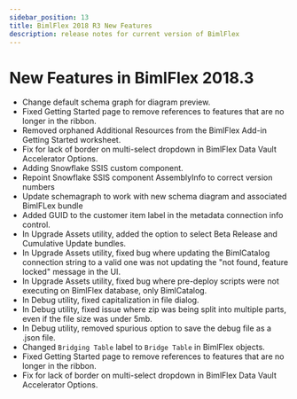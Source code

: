 ```yaml
---
sidebar_position: 13
title: BimlFlex 2018 R3 New Features
description: release notes for current version of BimlFlex
---
```

# New Features in BimlFlex 2018.3

* Change default schema graph for diagram preview.
* Fixed Getting Started page to remove references to features that are no longer in the ribbon.
* Removed orphaned Additional Resources from the BimlFlex Add-in Getting Started worksheet.
* Fix for lack of border on multi-select dropdown in BimlFlex Data Vault Accelerator Options.
* Adding Snowflake SSIS custom component.
* Repoint Snowflake SSIS component AssemblyInfo to correct version numbers
* Update schemagraph to work with new schema diagram and associated BimlFLex bundle
* Added GUID to the customer item label in the metadata connection info control.
* In Upgrade Assets utility, added the option to select Beta Release and Cumulative Update bundles.
* In Upgrade Assets utility, fixed bug where updating the BimlCatalog connection string to a valid one was not updating the "not found, feature locked" message in the UI.
* In Upgrade Assets utility, fixed bug where pre-deploy scripts were not executing on BimlFlex database, only BimlCatalog.
* In Debug utility, fixed capitalization in file dialog.
* In Debug utility, fixed issue where zip was being split into multiple parts, even if the file size was under 5mb.
* In Debug utility, removed spurious option to save the debug file as a .json file.
* Changed `Bridging Table` label to `Bridge Table` in BimlFlex objects.
* Fixed Getting Started page to remove references to features that are no longer in the ribbon.
* Fix for lack of border on multi-select dropdown in BimlFlex Data Vault Accelerator Options.
